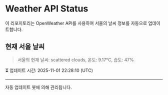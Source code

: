 
# Weather API Status

이 리포지토리는 OpenWeather API를 사용하여 서울의 날씨 정보를 자동으로 업데이트합니다.

## 현재 서울 날씨
> 서울의 현재 날씨: scattered clouds, 온도: 9.17°C, 습도: 47%

⏳ 업데이트 시간: 2025-11-01 22:28:10 (UTC)

---
자동 업데이트 봇에 의해 관리됩니다.
